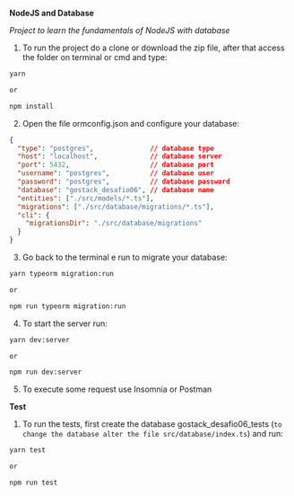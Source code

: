 **NodeJS and Database**

*Project to learn the fundamentals of NodeJS with database*

1. To run the project do a clone or download the zip file, after that access the folder on terminal
or cmd and type:

```bash
yarn

or

npm install
```

2. Open the file ormconfig.json and configure your database:

```json
{
  "type": "postgres",              // database type
  "host": "localhost",             // database server
  "port": 5432,                    // database port
  "username": "postgres",          // database user
  "password": "postgres",          // database password
  "database": "gostack_desafio06", // database name
  "entities": ["./src/models/*.ts"],
  "migrations": ["./src/database/migrations/*.ts"],
  "cli": {
    "migrationsDir": "./src/database/migrations"
  }
}
```

3. Go back to the terminal e run to migrate your database:

```bash
yarn typeorm migration:run

or

npm run typeorm migration:run
```

4. To start the server run:

```bash
yarn dev:server

or

npm run dev:server
```
5. To execute some request use Insomnia or Postman


**Test**

1. To run the tests, first create the database gostack_desafio06_tests (`to change the database alter the file src/database/index.ts`) and run:

```bash
yarn test

or

npm run test
```


